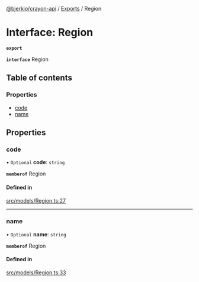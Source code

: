[@bjerkio/crayon-api](../README.md) / [Exports](../modules.md) / Region

# Interface: Region

**`export`**

**`interface`** Region

## Table of contents

### Properties

- [code](Region.md#code)
- [name](Region.md#name)

## Properties

### code

• `Optional` **code**: `string`

**`memberof`** Region

#### Defined in

[src/models/Region.ts:27](https://github.com/bjerkio/crayon-api-js/blob/22cd66d/src/models/Region.ts#L27)

___

### name

• `Optional` **name**: `string`

**`memberof`** Region

#### Defined in

[src/models/Region.ts:33](https://github.com/bjerkio/crayon-api-js/blob/22cd66d/src/models/Region.ts#L33)
